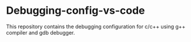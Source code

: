 # Debugging-config-vs-code
 This repository contains the debugging configuration for c/c++ using g++ compiler and gdb debugger.
